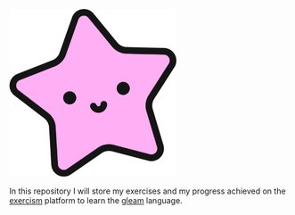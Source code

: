 ![gleam_logo](./_assets/gleam.png)


In this repository I will store my exercises and my progress achieved on the [exercism](https://exercism.org/) platform to learn the [gleam](https://gleam.run/) language.